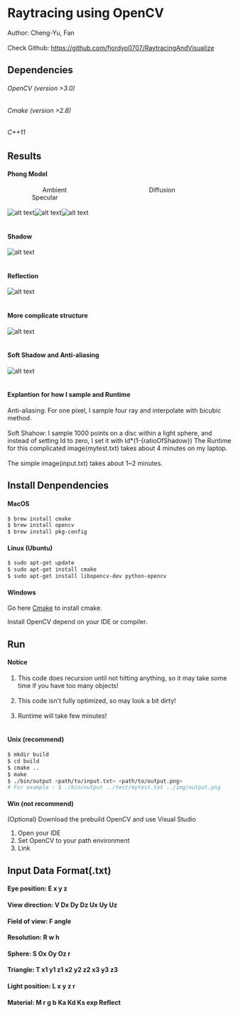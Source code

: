 # Raytracing using OpenCV

Author: Cheng-Yu, Fan <br></br>
Check Github: https://github.com/fjordyo0707/RaytracingAndVisualize

## Dependencies

###### OpenCV (version >3.0)
###### Cmake (version >2.8)
###### C++11

## Results
#### Phong Model
&nbsp;&nbsp;&nbsp;&nbsp;&nbsp;&nbsp;&nbsp;&nbsp;&nbsp;&nbsp;&nbsp;&nbsp;&nbsp;&nbsp;&nbsp;&nbsp;&nbsp;&nbsp;&nbsp; Ambient &nbsp;&nbsp;&nbsp;&nbsp;&nbsp;&nbsp;&nbsp;&nbsp;&nbsp;&nbsp;&nbsp;&nbsp;&nbsp;&nbsp;&nbsp;&nbsp;&nbsp;&nbsp;&nbsp;&nbsp;&nbsp;&nbsp;&nbsp;&nbsp;&nbsp;&nbsp;&nbsp;&nbsp;&nbsp;&nbsp;&nbsp;&nbsp;&nbsp;&nbsp;&nbsp;&nbsp;&nbsp;&nbsp;&nbsp;&nbsp;&nbsp;&nbsp;&nbsp;&nbsp;&nbsp; Diffusion  &nbsp; &nbsp; &nbsp; &nbsp;  &nbsp;  &nbsp;  &nbsp;  &nbsp;  &nbsp;  &nbsp;  &nbsp;  &nbsp;  &nbsp;  &nbsp;  &nbsp; &nbsp;  &nbsp;  &nbsp; &nbsp; &nbsp; &nbsp; &nbsp; &nbsp;  Specular <br></br>
![alt text](https://raw.githubusercontent.com/fjordyo0707/RaytracingAndVisualize/master/img/ambient.png)![alt text](https://raw.githubusercontent.com/fjordyo0707/RaytracingAndVisualize/master/img/diffusion.png)![alt text](https://raw.githubusercontent.com/fjordyo0707/RaytracingAndVisualize/master/img/specular.png)<br></br>
#### Shadow
![alt text](https://raw.githubusercontent.com/fjordyo0707/RaytracingAndVisualize/master/img/phongWithShadow.png)<br></br>
#### Reflection
![alt text](https://raw.githubusercontent.com/fjordyo0707/RaytracingAndVisualize/master/img/reflect.png)<br></br>
#### More complicate structure
![alt text](https://raw.githubusercontent.com/fjordyo0707/RaytracingAndVisualize/master/img/some_example.png)<br></br>
#### Soft Shadow and Anti-aliasing
![alt text](https://raw.githubusercontent.com/fjordyo0707/RaytracingAndVisualize/master/img/softShadow.png)<br></br>

#### Explantion for how I sample and Runtime
Anti-aliasing: For one pixel, I sample four ray and interpolate with bicubic method.<br></br>
Soft Shahow: I sample 1000 points on a disc within a light sphere, and instead of setting Id to zero, I set it with Id*(1-{ratioOfShadow}) 
The Runtime for this complicated image(mytest.txt) takes about 4 minutes on my laptop.<br></br>
The simple image(input.txt) takes about 1~2 minutes.

## Install Denpendencies

#### MacOS

```bash
$ brew install cmake
$ brew install opencv
$ brew install pkg-config
```

#### Linux (Ubuntu)

```bash
$ sudo apt-get update
$ sudo apt-get install cmake
$ sudo apt-get install libopencv-dev python-opencv
```

#### Windows

Go here [Cmake](https://cmake.org/download/) to install cmake.

Install OpenCV depend on your IDE or compiler.


## Run 

#### Notice
1. This code does recursion until not hitting anything, so it may take some time if you have too many objects!<br></br>
2. This code isn't fully optimized, so may look a bit dirty!<br></br> 
3. Runtime will take few minutes!<br></br>

#### Unix (recommend)

```bash
$ mkdir build
$ cd build
$ cmake ..
$ make
$ ./bin/output <path/to/input.txt> <path/to/output.png> 
# For example : $ ./bin/output ../test/mytest.txt ../img/output.png
```
#### Win (not recommend)

(Optional) Download the prebuild OpenCV and use Visual Studio

1. Open your IDE
2. Set OpenCV to your path environment
3. Link 

## Input Data Format(.txt)
#### Eye position: E x y z
#### View direction: V Dx Dy Dz Ux Uy Uz
#### Field of view: F angle
#### Resolution: R w h
#### Sphere: S Ox Oy Oz r
#### Triangle: T x1 y1 z1 x2 y2 z2 x3 y3 z3
#### Light position: L x y z r
#### Material: M r g b Ka Kd Ks exp Reflect
